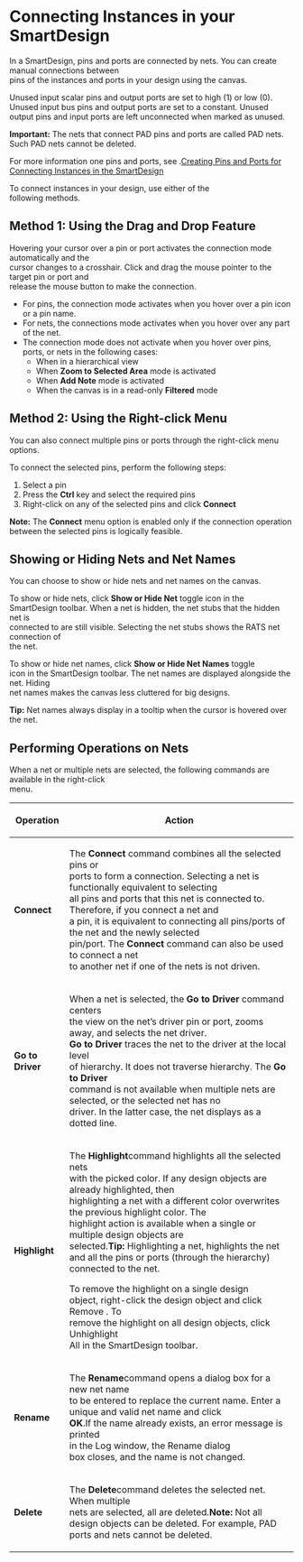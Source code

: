 # Connecting Instances in your SmartDesign

In a SmartDesign, pins and ports are connected by nets. You can create manual connections between<br /> pins of the instances and ports in your design using the canvas.

Unused input scalar pins and output ports are set to high \(1\) or low \(0\). Unused input bus pins and output ports are set to a constant. Unused output pins and input ports are left unconnected when marked as unused.

**Important:** The nets that connect PAD pins and ports are called PAD nets. Such PAD nets cannot be deleted.

For more information one pins and ports, see .[Creating Pins and Ports for Connecting Instances in the SmartDesign](GUID-82D3061E-D3AC-4895-821F-64F4E22A7E41.md#)

To connect instances in your design, use either of the<br /> following methods.

## Method 1: Using the Drag and Drop Feature

Hovering your cursor over a pin or port activates the connection mode automatically and the<br /> cursor changes to a crosshair. Click and drag the mouse pointer to the target pin or port and<br /> release the mouse button to make the connection.

-   For pins, the connection mode activates when you hover over a pin icon or a pin name.
-   For nets, the connections mode activates when you hover over any part of the net.
-   The connection mode does not activate when you hover over pins, ports, or nets in the following cases:
    -   When in a hierarchical view
    -   When **Zoom to Selected Area** mode is activated
    -   When **Add Note** mode is activated
    -   When the canvas is in a read-only **Filtered** mode

## Method 2: Using the Right-click Menu

You can also connect multiple pins or ports through the right-click menu options.

To connect the selected pins, perform the following steps:

1.  Select a pin
2.  Press the **Ctrl** key and select the required pins
3.  Right-click on any of the selected pins and click **Connect**

**Note:** The **Connect** menu option is enabled only if the connection operation between the selected pins is logically feasible.

## Showing or Hiding Nets and Net Names

You can choose to show or hide nets and net names on the canvas.

To show or hide nets, click **Show or Hide Net** toggle icon in the<br /> SmartDesign toolbar. When a net is hidden, the net stubs that the hidden net is<br /> connected to are still visible. Selecting the net stubs shows the RATS net connection of<br /> the net.

To show or hide net names, click **Show or Hide Net Names** toggle<br /> icon in the SmartDesign toolbar. The net names are displayed alongside the net. Hiding<br /> net names makes the canvas less cluttered for big designs.

**Tip:** Net names always display in a tooltip when the cursor is hovered over the net.

## Performing Operations on Nets

When a net or multiple nets are selected, the following commands are available in the right-click<br /> menu.

<table id="GUID-B3440AB2-EF81-4B0F-AFF2-AFC68765642F"><thead><tr><th>

Operation

</th><th>

Action

</th></tr></thead><tbody><tr><td>

**Connect**

</td><td>

The **Connect** command combines all the selected pins or<br /> ports to form a connection. Selecting a net is functionally equivalent to selecting<br /> all pins and ports that this net is connected to. Therefore, if you connect a net and<br /> a pin, it is equivalent to connecting all pins/ports of the net and the newly selected<br /> pin/port. The **Connect** command can also be used to connect a net<br /> to another net if one of the nets is not driven.

</td></tr><tr><td>

**Go to Driver**

</td><td>

When a net is selected, the **Go to Driver** command centers<br /> the view on the net’s driver pin or port, zooms away, and selects the net driver.<br /> **Go to Driver** traces the net to the driver at the local level<br /> of hierarchy. It does not traverse hierarchy. The **Go to Driver**<br /> command is not available when multiple nets are selected, or the selected net has no<br /> driver. In the latter case, the net displays as a dotted line.

</td></tr><tr><td>

**Highlight**

</td><td>

The **Highlight**command highlights all the selected nets<br /> with the picked color. If any design objects are already highlighted, then<br /> highlighting a net with a different color overwrites the previous highlight color. The<br /> highlight action is available when a single or multiple design objects are<br /> selected.**Tip:** Highlighting a net, highlights the net and all the pins or ports \(through the hierarchy\) connected to the net.

To remove the highlight on a single design<br /> object, right-click the design object and click Remove . To<br /> remove the highlight on all design objects, click Unhighlight<br /> All in the SmartDesign toolbar.

</td></tr><tr><td>

**Rename**

</td><td>

The **Rename**command opens a dialog box for a new net name<br /> to be entered to replace the current name. Enter a unique and valid net name and click<br /> **OK**.If the name already exists, an error message is printed<br /> in the Log window, the Rename dialog<br /> box closes, and the name is not changed.

</td></tr><tr><td>

**Delete**

</td><td>

The **Delete**command deletes the selected net. When multiple<br /> nets are selected, all are deleted.**Note:** Not all design objects can be deleted. For example, PAD ports and nets cannot be deleted.

</td></tr></tbody>
</table>